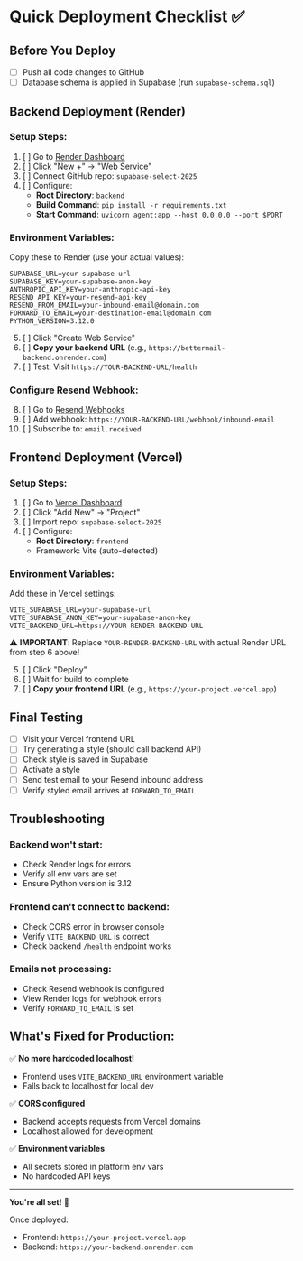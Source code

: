 # Quick Deployment Checklist ✅

## Before You Deploy

- [ ] Push all code changes to GitHub
- [ ] Database schema is applied in Supabase (run `supabase-schema.sql`)

## Backend Deployment (Render)

### Setup Steps:
1. [ ] Go to [Render Dashboard](https://dashboard.render.com/)
2. [ ] Click "New +" → "Web Service"
3. [ ] Connect GitHub repo: `supabase-select-2025`
4. [ ] Configure:
   - **Root Directory**: `backend`
   - **Build Command**: `pip install -r requirements.txt`
   - **Start Command**: `uvicorn agent:app --host 0.0.0.0 --port $PORT`

### Environment Variables:
Copy these to Render (use your actual values):
```
SUPABASE_URL=your-supabase-url
SUPABASE_KEY=your-supabase-anon-key
ANTHROPIC_API_KEY=your-anthropic-api-key
RESEND_API_KEY=your-resend-api-key
RESEND_FROM_EMAIL=your-inbound-email@domain.com
FORWARD_TO_EMAIL=your-destination-email@domain.com
PYTHON_VERSION=3.12.0
```

5. [ ] Click "Create Web Service"
6. [ ] **Copy your backend URL** (e.g., `https://bettermail-backend.onrender.com`)
7. [ ] Test: Visit `https://YOUR-BACKEND-URL/health`

### Configure Resend Webhook:
8. [ ] Go to [Resend Webhooks](https://resend.com/webhooks)
9. [ ] Add webhook: `https://YOUR-BACKEND-URL/webhook/inbound-email`
10. [ ] Subscribe to: `email.received`

## Frontend Deployment (Vercel)

### Setup Steps:
1. [ ] Go to [Vercel Dashboard](https://vercel.com/dashboard)
2. [ ] Click "Add New" → "Project"
3. [ ] Import repo: `supabase-select-2025`
4. [ ] Configure:
   - **Root Directory**: `frontend`
   - Framework: Vite (auto-detected)

### Environment Variables:
Add these in Vercel settings:
```
VITE_SUPABASE_URL=your-supabase-url
VITE_SUPABASE_ANON_KEY=your-supabase-anon-key
VITE_BACKEND_URL=https://YOUR-RENDER-BACKEND-URL
```

⚠️ **IMPORTANT**: Replace `YOUR-RENDER-BACKEND-URL` with actual Render URL from step 6 above!

5. [ ] Click "Deploy"
6. [ ] Wait for build to complete
7. [ ] **Copy your frontend URL** (e.g., `https://your-project.vercel.app`)

## Final Testing

- [ ] Visit your Vercel frontend URL
- [ ] Try generating a style (should call backend API)
- [ ] Check style is saved in Supabase
- [ ] Activate a style
- [ ] Send test email to your Resend inbound address
- [ ] Verify styled email arrives at `FORWARD_TO_EMAIL`

## Troubleshooting

### Backend won't start:
- Check Render logs for errors
- Verify all env vars are set
- Ensure Python version is 3.12

### Frontend can't connect to backend:
- Check CORS error in browser console
- Verify `VITE_BACKEND_URL` is correct
- Check backend `/health` endpoint works

### Emails not processing:
- Check Resend webhook is configured
- View Render logs for webhook errors
- Verify `FORWARD_TO_EMAIL` is set

## What's Fixed for Production:

✅ **No more hardcoded localhost!**
- Frontend uses `VITE_BACKEND_URL` environment variable
- Falls back to localhost for local dev

✅ **CORS configured**
- Backend accepts requests from Vercel domains
- Localhost allowed for development

✅ **Environment variables**
- All secrets stored in platform env vars
- No hardcoded API keys

---

**You're all set!** 🚀

Once deployed:
- Frontend: `https://your-project.vercel.app`
- Backend: `https://your-backend.onrender.com`